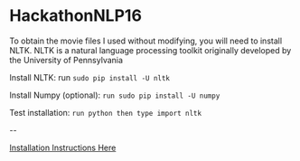 # HackathonNLP16

To obtain the movie files I used without modifying, you will need to install NLTK.
NLTK is a natural language processing toolkit originally developed by the University of Pennsylvania

Install NLTK: run `sudo pip install -U nltk`

Install Numpy (optional): `run sudo pip install -U numpy`

Test installation: `run python then type import nltk`


--

[Installation Instructions Here](http://www.nltk.org/install.html)
